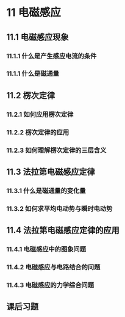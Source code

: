 # 11 电磁感应

## 11.1 电磁感应现象

### 11.1.1 什么是产生感应电流的条件

### 11.1.1 什么是磁通量

## 11.2 楞次定律

### 11.2.1 如何应用楞次定律

### 11.2.2 楞次定律的应用

### 11.2.3 如何理解楞次定律的三层含义

## 11.3 法拉第电磁感应定律

### 11.3.1 什么是磁通量的变化量

### 11.3.2 如何求平均电动势与瞬时电动势

## 11.4 法拉第电磁感应定律的应用

### 11.4.1 电磁感应中的图象问题

### 11.4.2 电磁感应与电路结合的问题

### 11.4.3 电磁感应的力学综合问题

## 课后习题


